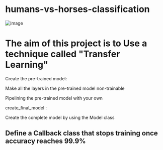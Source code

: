 # humans-vs-horses-classification

![image](https://user-images.githubusercontent.com/96490190/183217870-1f6b685f-5a94-4489-b298-322d1f617ad7.png)

# The aim of this project is to Use a technique called "Transfer Learning"

Create the pre-trained model: 

Make all the layers in the pre-trained model non-trainable

Pipelining the pre-trained model with your own

create_final_model :

Create the complete model by using the Model class

## Define a Callback class that stops training once accuracy reaches 99.9%
